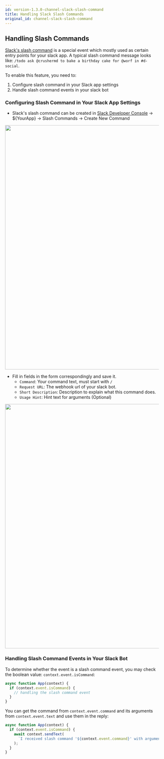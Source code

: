 ```yaml
---
id: version-1.3.0-channel-slack-slash-command
title: Handling Slack Slash Commands
original_id: channel-slack-slash-command
---
```


## Handling Slash Commands

[Slack's slash command](https://api.slack.com/interactivity/slash-commands) is a special event which mostly used as certain entry points for your slack app. A typical slash command message looks like: `/todo ask @crushermd to bake a birthday cake for @worf in #d-social`.

To enable this feature, you need to:

1. Configure slash command in your Slack app settings
2. Handle slash command events in your slack bot

### Configuring Slash Command in Your Slack App Settings

- Slack's slash command can be created in [Slack Developer Console](https://api.slack.com/apps) → \${YourApp} → Slash Commands → Create New Command

<p><img width="800" src="https://user-images.githubusercontent.com/4010549/74177974-bdf42480-4c75-11ea-9dc0-ba744ed9e134.png"></p>

- Fill in fields in the form correspondingly and save it.
  - `Command`: Your command text, must start with `/`
  - `Request URL`: The webhook url of your slack bot.
  - `Short Description`: Description to explain what this command does.
  - `Usage Hint`: Hint text for arguments (Optional)

<p><img width="800" src="https://user-images.githubusercontent.com/4010549/74179896-53dd7e80-4c79-11ea-83f8-01f84ca38fae.png"></p>

### Handling Slash Command Events in Your Slack Bot

To determine whether the event is a slash command event, you may check the boolean value: `context.event.isCommand`:

```js
async function App(context) {
  if (context.event.isCommand) {
    // handling the slash command event
  }
}
```

You can get the command from `context.event.command` and its arguments from `context.event.text` and use them in the reply:

```js
async function App(context) {
  if (context.event.isCommand) {
    await context.sendText(
      `I received slash command '${context.event.command}' with arguments: '${context.event.text}'`
    );
  }
}
```
